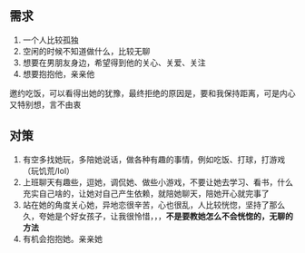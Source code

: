 ## 需求
1. 一个人比较孤独
2. 空闲的时候不知道做什么，比较无聊
3. 想要在男朋友身边，希望得到他的关心、关爱、关注
4. 想要抱抱他，亲亲他

邀约吃饭，可以看得出她的犹豫，最终拒绝的原因是，要和我保持距离，可是内心又特别想，言不由衷

## 对策
1. 有空多找她玩，多陪她说话，做各种有趣的事情，例如吃饭、打球，打游戏（玩饥荒/lol）
2. 上班聊天有趣些，逗她，调侃她、做些小游戏，不要让她去学习、看书，什么充实自己啥的，让她对自己产生依赖，就陪她聊天，陪她开心就完事了
3. 站在她的角度关心她，异地恋很辛苦，心也很乱，人比较恍惚，坚持了那么久，夸她是个好女孩子，让我很怜惜，，，**不是要教她怎么不会恍惚的，无聊的方法**
4. 有机会抱抱她。亲亲她
